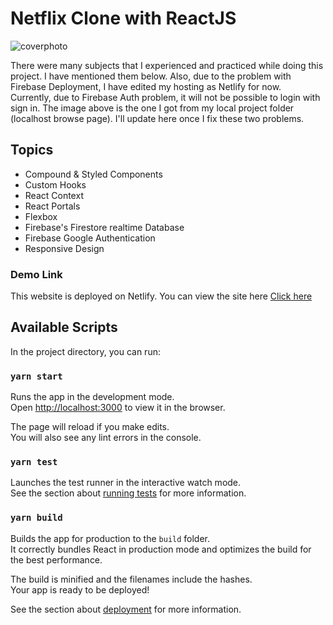 # Netflix Clone with ReactJS


![coverphoto](https://user-images.githubusercontent.com/60944453/145673995-a98d4ac9-3b63-4111-bcf8-5ed021e12ad6.jpg)

There were many subjects that I experienced and practiced while doing this project. I have mentioned them below. Also, due to the problem with Firebase Deployment, I have edited my hosting as Netlify for now. <br> Currently, due to Firebase Auth problem, it will not be possible to login with sign in. The image above is the one I got from my local project folder (localhost browse page). I'll update here once I fix these two problems.

## Topics

- Compound & Styled Components
- Custom Hooks
- React Context
- React Portals
- Flexbox
- Firebase's Firestore realtime Database
- Firebase Google Authentication
- Responsive Design

### Demo Link

This website is deployed on Netlify. You can view the site here [Click here](https://netflix-clone-reactt.netlify.app/) 



## Available Scripts

In the project directory, you can run:

### `yarn start`

Runs the app in the development mode.\
Open [http://localhost:3000](http://localhost:3000) to view it in the browser.

The page will reload if you make edits.\
You will also see any lint errors in the console.

### `yarn test`

Launches the test runner in the interactive watch mode.\
See the section about [running tests](https://facebook.github.io/create-react-app/docs/running-tests) for more information.

### `yarn build`

Builds the app for production to the `build` folder.\
It correctly bundles React in production mode and optimizes the build for the best performance.

The build is minified and the filenames include the hashes.\
Your app is ready to be deployed!

See the section about [deployment](https://facebook.github.io/create-react-app/docs/deployment) for more information.